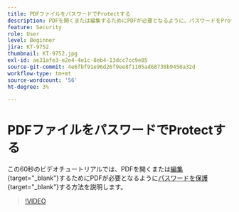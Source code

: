 ```yaml
---
title: PDFファイルをパスワードでProtectする
description: PDFを開くまたは編集するためにPDFが必要となるように、パスワードをProtectします
feature: Security
role: User
level: Beginner
jira: KT-9752
thumbnail: KT-9752.jpg
exl-id: ae31afe3-e2e4-4e1c-8eb4-13dcc7cc9e05
source-git-commit: 4e6fbf91e96d26f9ee8f1105ad68738b9450a32d
workflow-type: tm+mt
source-wordcount: '56'
ht-degree: 3%

---
```


# PDFファイルをパスワードでProtectする

この60秒のビデオチュートリアルでは、PDFを開くまたは[編集](https://www.adobe.com/jp/acrobat/online/pdf-editor.html){target="_blank"}するためにPDFが必要となるように[パスワードを保護](https://www.adobe.com/jp/acrobat/online/password-protect-pdf.html){target="_blank"}する方法を説明します。

>[!VIDEO](https://video.tv.adobe.com/v/347112?quality=12&learn=on&hidetitle=true&captions=jpn)
